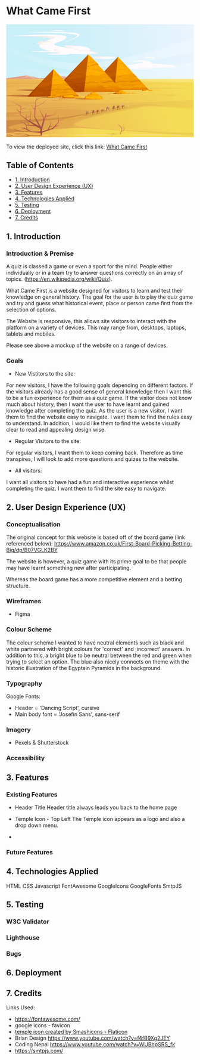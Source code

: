 # What Came First

![What Came First website, displayed on a variety of devices](assets/images/pyramid.jpg)

To view the deployed site, click this link: [What Came First](WEBSITE-LINK)

## Table of Contents

* [1. Introduction](#Introduction)
* [2. User Design Experience (UX)](#User-Design-Experience)
* [3. Features](#Features)
* [4. Technologies Applied](#Technologies-applied)
* [5. Testing](#Testing)
* [6. Deployment](#Deployment)
* [7. Credits](#Credits)

## 1. Introduction

### Introduction & Premise 

A quiz is classed a game or even a sport for the mind. People either individually or in a team try to answer questions correctly on an array of topics. (https://en.wikipedia.org/wiki/Quiz).

What Came First is a website designed for visitors to learn and test their knowledge on general history. The goal for the user is to play the quiz game and try and guess what historical event, place or person came first from the selection of options. 

The Website is responsive, this allows site visitors to interact with the platform on a variety of devices. This may range from, desktops, laptops, tablets and mobiles. 

Please see above a mockup of the website on a range of devices. 

### Goals 

- New Vistitors to the site: 

For new visitors, I have the following goals depending on different factors. 
If the visitors already has a good sense of general knowledge then I want this to be a fun experience for them as a quiz game.
If the visitor does not know much about history, then I want the user to have learnt and gained knowledge after completing the quiz. 
As the user is a new visitor, I want them to find the website easy to navigate. I want them to find the rules easy to understand. In addition, I would like them to find the website visually clear to read and appealing design wise. 

- Regular Visitors to the site: 

For regular visitors, I want them to keep coming back. Therefore as time transpires, I will look to add more questions and quizes to the website. 

- All visitors:

I want all visitors to have had a fun and interactive experience whilst completing the quiz. 
I want them to find the site easy to navigate.

## 2. User Design Experience (UX)

### Conceptualisation

The original concept for this website is based off of the board game (link referenced below):
https://www.amazon.co.uk/First-Board-Picking-Betting-Big/dp/B07VGLK2BY

The website is however, a quiz game with its prime goal to be that people may have learnt something new after participating.

Whereas the board game has a more competitive element and a betting structure.

### Wireframes

- Figma

### Colour Scheme

The colour scheme I wanted to have neutral elements such as black and white partnered with bright colours for 'correct' and ;incorrect' answers. In addition to this, a bright blue to be neutral between the red and green when trying to select an option. The blue also nicely connects on theme with the historic illustration of the Egyptain Pyramids in the background.

### Typography

Google Fonts: 

- Header = 'Dancing Script', cursive
- Main body font = 'Josefin Sans', sans-serif

### Imagery

- Pexels & Shutterstock

### Accessibility

## 3. Features

### Existing Features

- Header Title 
Header title always leads you back to the home page

- Temple Icon - Top Left
The Temple icon appears as a logo and also a drop down menu. 

- 

### Future Features

## 4. Technologies Applied

HTML 
CSS
Javascript
FontAwesome
GoogleIcons
GoogleFonts
SmtpJS

## 5. Testing

### W3C Validator

### Lighthouse

### Bugs

## 6. Deployment

## 7. Credits

Links Used:
- https://fontawesome.com/
- google icons - favicon
- <a href="https://www.flaticon.com/free-icons/greek" title="greek icons">temple icon created by Smashicons - Flaticon</a>
- Brian Design https://www.youtube.com/watch?v=f4fB9Xg2JEY
- Coding Nepal https://www.youtube.com/watch?v=WUBhpSRS_fk
- https://smtpjs.com/
